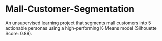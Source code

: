 # Mall-Customer-Segmentation
An unsupervised learning project that segments mall customers into 5 actionable personas using a high-performing K-Means model (Silhouette Score: 0.89).
